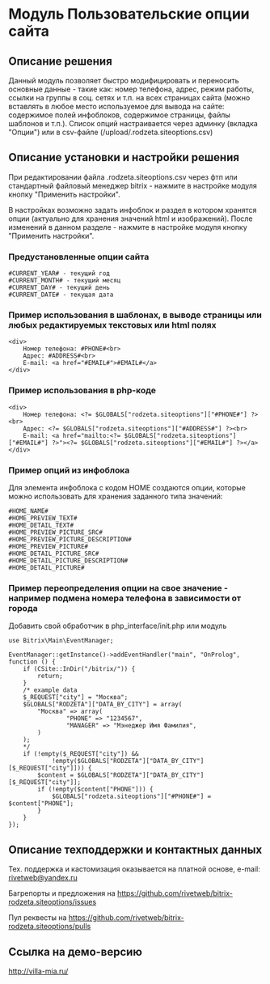 ﻿
# Модуль Пользовательские опции сайта

## Описание решения

Данный модуль позволяет быстро модифицировать и переносить основные данные - такие как: номер телефона, адрес, режим работы, ссылки на группы в соц. сетях и т.п. на всех страницах сайта (можно вставлять в любое место используемое для вывода на сайте: содержимое полей инфоблоков, содержимое страницы, файлы шаблонов и т.п.). Список опций настраивается через админку (вкладка "Опции") или в csv-файле (/upload/.rodzeta.siteoptions.csv)

## Описание установки и настройки решения

При редактировании файла .rodzeta.siteoptions.csv через фтп или стандартный файловый менеджер bitrix - нажмите в настройке модуля кнопку "Применить настройки".

В настройках возможно задать инфоблок и раздел в котором хранятся опции (актуально для хранения значений html и изображений). После изменений в данном разделе - нажмите в настройке модуля кнопку "Применить настройки".

### Предустановленные опции сайта

    #CURRENT_YEAR# - текущий год 
    #CURRENT_MONTH# - текущий месяц 
    #CURRENT_DAY# - текущий день 
    #CURRENT_DATE# - текущая дата
    
### Пример использования в шаблонах, в выводе страницы или любых редактируемых текстовых или html полях 

    <div>
        Номер телефона: #PHONE#<br>
        Адрес: #ADDRESS#<br>
        E-mail: <a href="#EMAIL#">#EMAIL#</a>
    </div>

### Пример использования в php-коде
    
    <div>
        Номер телефона: <?= $GLOBALS["rodzeta.siteoptions"]["#PHONE#"] ?><br>
        Адрес: <?= $GLOBALS["rodzeta.siteoptions"]["#ADDRESS#"] ?><br>
        E-mail: <a href="mailto:<?= $GLOBALS["rodzeta.siteoptions"]["#EMAIL#"] ?>"><?= $GLOBALS["rodzeta.siteoptions"]["#EMAIL#"] ?></a>
    </div>

### Пример опций из инфоблока

Для элемента инфоблока с кодом HOME создаются опции, которые можно использовать для хранения заданного типа значений:

    #HOME_NAME#
    #HOME_PREVIEW_TEXT#
    #HOME_DETAIL_TEXT#
    #HOME_PREVIEW_PICTURE_SRC#
    #HOME_PREVIEW_PICTURE_DESCRIPTION#
    #HOME_PREVIEW_PICTURE#
    #HOME_DETAIL_PICTURE_SRC#
    #HOME_DETAIL_PICTURE_DESCRIPTION#
    #HOME_DETAIL_PICTURE#

### Пример переопределения опции на свое значение - например подмена номера телефона в зависимости от города

Добавить свой обработчик в php_interface/init.php или модуль
   
    use Bitrix\Main\EventManager;
    
    EventManager::getInstance()->addEventHandler("main", "OnProlog", function () {
        if (CSite::InDir("/bitrix/")) {
            return;
        }
        /* example data
        $_REQUEST["city"] = "Москва";
        $GLOBALS["RODZETA"]["DATA_BY_CITY"] = array(
            "Москва" => array(
                    "PHONE" => "1234567",
                    "MANAGER" => "Мэнеджер Имя Фамилия",
            )
        );
        */
        if (!empty($_REQUEST["city"]) &&
                !empty($GLOBALS["RODZETA"]["DATA_BY_CITY"][$_REQUEST["city"]])) {
            $content = $GLOBALS["RODZETA"]["DATA_BY_CITY"][$_REQUEST["city"]];
            if (!empty($content["PHONE"])) {
                $GLOBALS["rodzeta.siteoptions"]["#PHONE#"] = $content["PHONE"];
            }
        }
    });

## Описание техподдержки и контактных данных

Тех. поддержка и кастомизация оказывается на платной основе, e-mail: rivetweb@yandex.ru

Багрепорты и предложения на https://github.com/rivetweb/bitrix-rodzeta.siteoptions/issues

Пул реквесты на https://github.com/rivetweb/bitrix-rodzeta.siteoptions/pulls

## Ссылка на демо-версию

http://villa-mia.ru/
